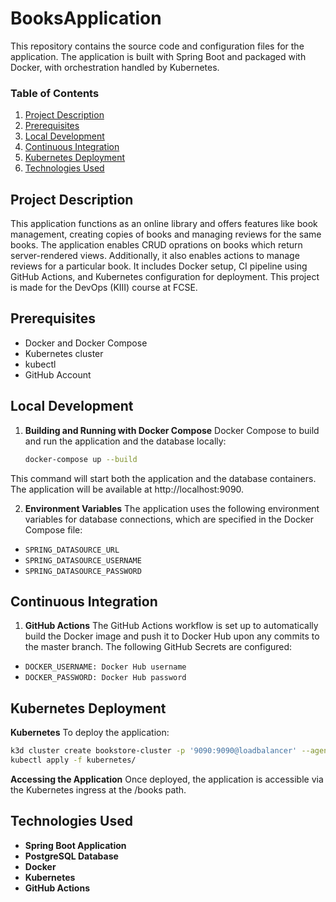 # BooksApplication
This repository contains the source code and configuration files for the application. The application is built with Spring Boot and packaged with Docker, with orchestration handled by Kubernetes.

### Table of Contents
1. [Project Description](#project-description)
2. [Prerequisites](#prerequisites)
3. [Local Development](#local-development) 
4. [Continuous Integration](#continuous-integration)
5. [Kubernetes Deployment](#kubernetes-deployment)
6.  [Technologies Used](#technologies-used)
   
## Project Description
This application functions as an online library and offers features like book management, creating copies of books and managing reviews for the same books. The application enables CRUD oprations on books which return server-rendered views. Additionally, it also enables actions to manage reviews for a particular book. It includes Docker setup, CI pipeline using GitHub Actions, and Kubernetes configuration for deployment. This project is made for the DevOps (KIII) course at FCSE. 

## Prerequisites
- Docker and Docker Compose
- Kubernetes cluster 
- kubectl 
- GitHub Account 

## Local Development

1. **Building and Running with Docker Compose**
   Docker Compose to build and run the application and the database locally:

   ```bash
   docker-compose up --build
This command will start both the application and the database containers. The application will be available at http://localhost:9090.

2. **Environment Variables**
The application uses the following environment variables for database connections, which are specified in the Docker Compose file:
  - `SPRING_DATASOURCE_URL`
  - `SPRING_DATASOURCE_USERNAME`
  - `SPRING_DATASOURCE_PASSWORD`

## Continuous Integration
1. **GitHub Actions**
The GitHub Actions workflow is set up to automatically build the Docker image and push it to Docker Hub upon any commits to the master branch. The following GitHub Secrets are configured:
- `DOCKER_USERNAME: Docker Hub username`
- `DOCKER_PASSWORD: Docker Hub password`

## Kubernetes Deployment

  **Kubernetes** To deploy the application:

```bash
k3d cluster create bookstore-cluster -p '9090:9090@loadbalancer' --agents 2
kubectl apply -f kubernetes/
```
**Accessing the Application**
Once deployed, the application is accessible via the Kubernetes ingress at the /books path.

## Technologies Used
- **Spring Boot Application**
- **PostgreSQL Database** 
- **Docker**
- **Kubernetes** 
- **GitHub Actions** 


